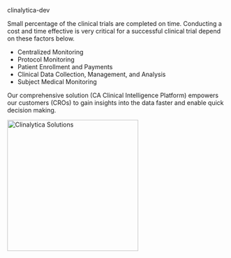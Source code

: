 clinalytica-dev

Small percentage of the clinical trials are completed on time. Conducting a cost and time effective is very critical for a successful clinical trial depend on these factors below.

* Centralized Monitoring
* Protocol Monitoring
* Patient Enrollment and Payments
* Clinical Data Collection, Management, and Analysis
* Subject Medical Monitoring

Our comprehensive solution (CA Clinical Intelligence Platform) empowers our customers (CROs) to gain insights into the data faster and enable quick decision making.

<img src="http://demo-logoorbit.com/clinalytica/wp-content/uploads/2017/02/Untitled-1.png" alt="Clinalytica Solutions" width="300" height="300" />
